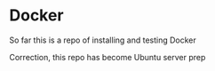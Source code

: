 # Docker

So far this is a repo of installing and testing Docker

Correction, this repo has become Ubuntu server prep
